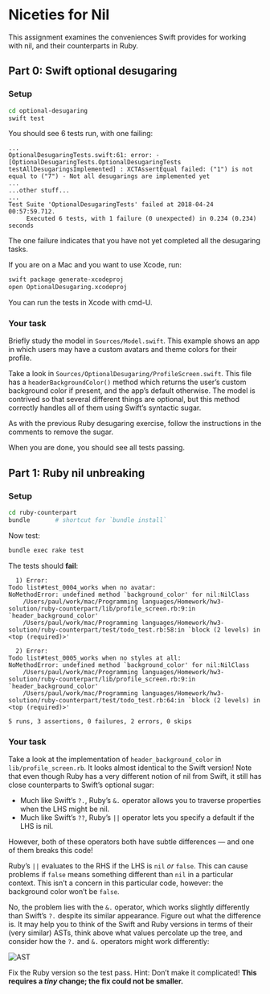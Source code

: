 # Niceties for Nil

This assignment examines the conveniences Swift provides for working with nil, and their counterparts in Ruby.

## Part 0: Swift optional desugaring

### Setup

```bash
cd optional-desugaring
swift test
```

You should see 6 tests run, with one failing:

```
...
OptionalDesugaringTests.swift:61: error: -[OptionalDesugaringTests.OptionalDesugaringTests testAllDesugaringsImplemented] : XCTAssertEqual failed: ("1") is not equal to ("7") - Not all desugarings are implemented yet
...
...other stuff...
...
Test Suite 'OptionalDesugaringTests' failed at 2018-04-24 00:57:59.712.
     Executed 6 tests, with 1 failure (0 unexpected) in 0.234 (0.234) seconds
```

The one failure indicates that you have not yet completed all the desugaring tasks.

If you are on a Mac and you want to use Xcode, run:

```bash
swift package generate-xcodeproj
open OptionalDesugaring.xcodeproj
```

You can run the tests in Xcode with cmd-U.

### Your task

Briefly study the model in `Sources/Model.swift`. This example shows an app in which users may have a custom avatars and theme colors for their profile.

Take a look in `Sources/OptionalDesugaring/ProfileScreen.swift`. This file has a `headerBackgroundColor()` method which returns the user’s custom background color if present, and the app’s default otherwise. The model is contrived so that several different things are optional, but this method correctly handles all of them using Swift’s syntactic sugar.

As with the previous Ruby desugaring exercise, follow the instructions in the comments to remove the sugar.

When you are done, you should see all tests passing.

## Part 1: Ruby nil unbreaking

### Setup

```bash
cd ruby-counterpart
bundle       # shortcut for `bundle install`
```

Now test:

```bash
bundle exec rake test
```

The tests should **fail**:

```
  1) Error:
Todo list#test_0004_works when no avatar:
NoMethodError: undefined method `background_color' for nil:NilClass
    /Users/paul/work/mac/Programming languages/Homework/hw3-solution/ruby-counterpart/lib/profile_screen.rb:9:in `header_background_color'
    /Users/paul/work/mac/Programming languages/Homework/hw3-solution/ruby-counterpart/test/todo_test.rb:58:in `block (2 levels) in <top (required)>'

  2) Error:
Todo list#test_0005_works when no styles at all:
NoMethodError: undefined method `background_color' for nil:NilClass
    /Users/paul/work/mac/Programming languages/Homework/hw3-solution/ruby-counterpart/lib/profile_screen.rb:9:in `header_background_color'
    /Users/paul/work/mac/Programming languages/Homework/hw3-solution/ruby-counterpart/test/todo_test.rb:64:in `block (2 levels) in <top (required)>'

5 runs, 3 assertions, 0 failures, 2 errors, 0 skips
```

### Your task

Take a look at the implementation of `header_background_color` in `lib/profile_screen.rb`. It looks almost identical to the Swift version! Note that even though Ruby has a very different notion of nil from Swift, it still has close counterparts to Swift’s optional sugar:

- Much like Swift’s `?.`, Ruby’s `&.` operator allows you to traverse properties when the LHS might be nil.
- Much like Swift’s `??`, Ruby’s `||` operator lets you specify a default if the LHS is nil.

However, both of these operators both have subtle differences — and one of them breaks this code!

Ruby’s `||` evaluates to the RHS if the LHS is `nil` _or_ `false`. This can cause problems if `false` means something different than `nil` in a particular context. This isn’t a concern in this particular code, however: the background color won’t be `false`.

No, the problem lies with the `&.` operator, which works slightly differently than Swift’s `?.` despite its similar appearance. Figure out what the difference is. It may help you to think of the Swift and Ruby versions in terms of their (very similar) ASTs, think above what values percolate up the tree, and consider how the `?.` and `&.` operators might work differently:

![AST](ast.svg)

Fix the Ruby version so the test pass. Hint: Don’t make it complicated! **This requires a _tiny_ change; the fix could not be smaller.**
